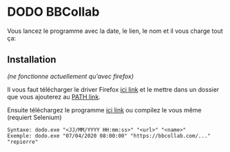 # DODO BBCollab
Vous lancez le programme avec la date, le lien, le nom et il vous charge tout ça:

## Installation
*(ne fonctionne actuellement qu'avec firefox)*

Il vous faut télécharger le driver Firefox [ici link](https://github.com/mozilla/geckodriver/releases) et le mettre dans un dossier que vous ajouterez au [PATH link](https://www.pcastuces.com/pratique/astuces/5334.htm).

Ensuite téléchargez le programme [ici link](https://github.com/21repierre/dodo-bbcollab/releases) ou compilez le vous même (requiert Selenium)

```
Syntaxe: dodo.exe "<JJ/MM/YYYY HH:mm:ss>" "<url>" "<name>"
Exemple: dodo.exe "07/04/2020 08:00:00" "https://bbcollab.com/..." "repierre"
```